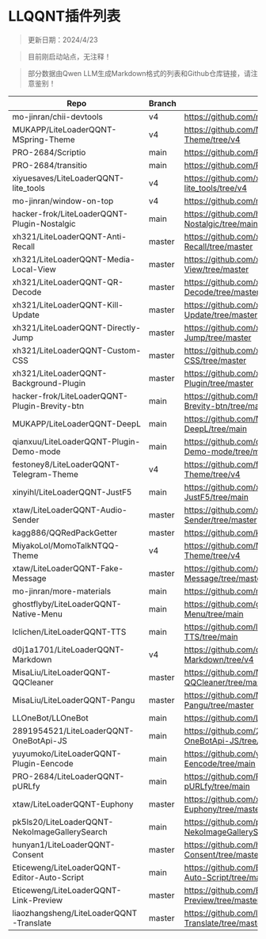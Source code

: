 # LLQQNT插件列表

> 更新日期：2024/4/23

> 目前刚启动站点，无注释！

> 部分数据由Qwen LLM生成Markdown格式的列表和Github仓库链接，请注意鉴别！

| Repo | Branch | Github Address |
| --- | --- | --- |
| mo-jinran/chii-devtools | v4 | <https://github.com/mo-jinran/chii-devtools/tree/v4> |
| MUKAPP/LiteLoaderQQNT-MSpring-Theme | v4 | <https://github.com/MUKAPP/LiteLoaderQQNT-MSpring-Theme/tree/v4> |
| PRO-2684/Scriptio | main | <https://github.com/PRO-2684/Scriptio/tree/main> |
| PRO-2684/transitio | main | <https://github.com/PRO-2684/transitio/tree/main> |
| xiyuesaves/LiteLoaderQQNT-lite_tools | v4 | <https://github.com/xiyuesaves/LiteLoaderQQNT-lite_tools/tree/v4> |
| mo-jinran/window-on-top | v4 | <https://github.com/mo-jinran/window-on-top/tree/v4> |
| hacker-frok/LiteLoaderQQNT-Plugin-Nostalgic | main | <https://github.com/hacker-frok/LiteLoaderQQNT-Plugin-Nostalgic/tree/main> |
| xh321/LiteLoaderQQNT-Anti-Recall | master | <https://github.com/xh321/LiteLoaderQQNT-Anti-Recall/tree/master> |
| xh321/LiteLoaderQQNT-Media-Local-View | master | <https://github.com/xh321/LiteLoaderQQNT-Media-Local-View/tree/master> |
| xh321/LiteLoaderQQNT-QR-Decode | master | <https://github.com/xh321/LiteLoaderQQNT-QR-Decode/tree/master> |
| xh321/LiteLoaderQQNT-Kill-Update | master | <https://github.com/xh321/LiteLoaderQQNT-Kill-Update/tree/master> |
| xh321/LiteLoaderQQNT-Directly-Jump | master | <https://github.com/xh321/LiteLoaderQQNT-Directly-Jump/tree/master> |
| xh321/LiteLoaderQQNT-Custom-CSS | master | <https://github.com/xh321/LiteLoaderQQNT-Custom-CSS/tree/master> |
| xh321/LiteLoaderQQNT-Background-Plugin | master | <https://github.com/xh321/LiteLoaderQQNT-Background-Plugin/tree/master> |
| hacker-frok/LiteLoaderQQNT-Plugin-Brevity-btn | main | <https://github.com/hacker-frok/LiteLoaderQQNT-Plugin-Brevity-btn/tree/main> |
| MUKAPP/LiteLoaderQQNT-DeepL | main | <https://github.com/MUKAPP/LiteLoaderQQNT-DeepL/tree/main> |
| qianxuu/LiteLoaderQQNT-Plugin-Demo-mode | main | <https://github.com/qianxuu/LiteLoaderQQNT-Plugin-Demo-mode/tree/main> |
| festoney8/LiteLoaderQQNT-Telegram-Theme | v4 | <https://github.com/festoney8/LiteLoaderQQNT-Telegram-Theme/tree/v4> |
| xinyihl/LiteLoaderQQNT-JustF5 | main | <https://github.com/xinyihl/LiteLoaderQQNT-JustF5/tree/main> |
| xtaw/LiteLoaderQQNT-Audio-Sender | master | <https://github.com/xtaw/LiteLoaderQQNT-Audio-Sender/tree/master> |
| kagg886/QQRedPackGetter | master | <https://github.com/kagg886/QQRedPackGetter/tree/master> |
| MiyakoLol/MomoTalkNTQQ-Theme | v4 | <https://github.com/MiyakoLol/MomoTalkNTQQ-Theme/tree/v4> |
| xtaw/LiteLoaderQQNT-Fake-Message | master | <https://github.com/xtaw/LiteLoaderQQNT-Fake-Message/tree/master> |
| mo-jinran/more-materials | main | <https://github.com/mo-jinran/more-materials/tree/main> |
| ghostflyby/LiteLoaderQQNT-Native-Menu | main | <https://github.com/ghostflyby/LiteLoaderQQNT-Native-Menu/tree/main> |
| lclichen/LiteLoaderQQNT-TTS | main | <https://github.com/lclichen/LiteLoaderQQNT-TTS/tree/main> |
| d0j1a1701/LiteLoaderQQNT-Markdown | v4 | <https://github.com/d0j1a1701/LiteLoaderQQNT-Markdown/tree/v4> |
| MisaLiu/LiteLoaderQQNT-QQCleaner | master | <https://github.com/MisaLiu/LiteLoaderQQNT-QQCleaner/tree/master> |
| MisaLiu/LiteLoaderQQNT-Pangu | master | <https://github.com/MisaLiu/LiteLoaderQQNT-Pangu/tree/master> |
| LLOneBot/LLOneBot | main | <https://github.com/LLOneBot/LLOneBot/tree/main> |
| 2891954521/LiteLoaderQQNT-OneBotApi-JS | main | <https://github.com/2891954521/LiteLoaderQQNT-OneBotApi-JS/tree/main> |
| yuyumoko/LiteLoaderQQNT-Plugin-Eencode | main | <https://github.com/yuyumoko/LiteLoaderQQNT-Plugin-Eencode/tree/main> |
| PRO-2684/LiteLoaderQQNT-pURLfy | main | <https://github.com/PRO-2684/LiteLoaderQQNT-pURLfy/tree/main> |
| xtaw/LiteLoaderQQNT-Euphony | master | <https://github.com/xtaw/LiteLoaderQQNT-Euphony/tree/master> |
| pk5ls20/LiteLoaderQQNT-NekoImageGallerySearch | main | <https://github.com/pk5ls20/LiteLoaderQQNT-NekoImageGallerySearch/tree/main> |
| hunyan1/LiteLoaderQQNT-Consent | master | <https://github.com/hunyan1/LiteLoaderQQNT-Consent/tree/master> |
| Eticeweng/LiteLoaderQQNT-Editor-Auto-Script | main | <https://github.com/Eticeweng/LiteLoaderQQNT-Editor-Auto-Script/tree/main> |
| Eticeweng/LiteLoaderQQNT-Link-Preview | master | <https://github.com/Eticeweng/LiteLoaderQQNT-Link-Preview/tree/master> |
| liaozhangsheng/LiteLoaderQQNT-Translate | master | <https://github.com/liaozhangsheng/LiteLoaderQQNT-Translate/tree/master> |